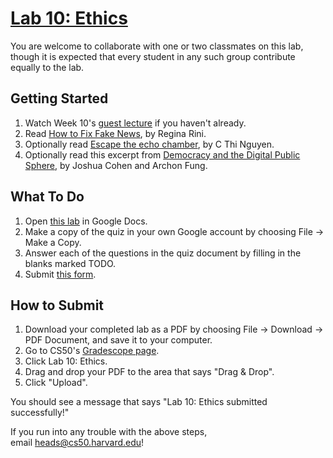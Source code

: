 [Lab 10: Ethics](https://cs50.harvard.edu/college/2020/fall/labs/10/#lab-10-ethics)
===================================================================================

You are welcome to collaborate with one or two classmates on this lab, though it is expected that every student in any such group contribute equally to the lab.

## Getting Started

1.  Watch Week 10's [guest lecture](https://cs50.harvard.edu/college/2020/fall/labs/10/lecture/) if you haven't already.
2.  Read [How to Fix Fake News](https://www.nytimes.com/2018/10/15/opinion/facebook-fake-news-philosophy.html), by Regina Rini.
3.  Optionally read [Escape the echo chamber](https://aeon.co/essays/why-its-as-hard-to-escape-an-echo-chamber-as-it-is-to-flee-a-cult), by C Thi Nguyen.
4.  Optionally read this excerpt from [Democracy and the Digital Public Sphere](https://cs50.harvard.edu/college/2020/fall/labs/10/Joshua%20Cohen%20and%20Archon%20Fung%20reading.pdf), by Joshua Cohen and Archon Fung.

## What To Do

1.  Open [this lab](https://docs.google.com/document/d/1sBcJ_UbBKdICw2FdQK6CRhfKFDo5sXYlq3a3DxtZb9k/edit?usp=sharing) in Google Docs.
2.  Make a copy of the quiz in your own Google account by choosing File → Make a Copy.
3.  Answer each of the questions in the quiz document by filling in the blanks marked TODO.
4.  Submit [this form](https://forms.cs50.io/2020/fall/lab10/harvard).

## How to Submit

1.  Download your completed lab as a PDF by choosing File → Download → PDF Document, and save it to your computer.
2.  Go to CS50's [Gradescope page](https://www.gradescope.com/courses/157004).
3.  Click Lab 10: Ethics.
4.  Drag and drop your PDF to the area that says "Drag & Drop".
5.  Click "Upload".

You should see a message that says "Lab 10: Ethics submitted successfully!"

If you run into any trouble with the above steps, email <heads@cs50.harvard.edu>!
